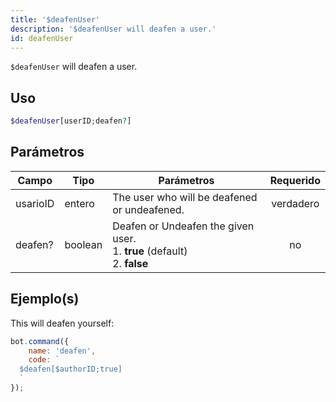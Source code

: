 ```yaml
---
title: '$deafenUser'
description: '$deafenUser will deafen a user.'
id: deafenUser
---
```


`$deafenUser` will deafen a user.

## Uso

```php
$deafenUser[userID;deafen?]
```

## Parámetros

| Campo    | Tipo    | Parámetros                                                                                      | Requerido |
| -------- | ------- | ----------------------------------------------------------------------------------------------- |:---------:|
| usarioID | entero  | The user who will be deafened or undeafened.                                                    | verdadero |
| deafen?  | boolean | Deafen or Undeafen the given user. <br /> 1. **true** (default) <br /> 2. **false** |    no     |

## Ejemplo(s)

This will deafen yourself:

```javascript
bot.command({
    name: 'deafen',
    code: `
  $deafen[$authorID;true]
  `
});
```
